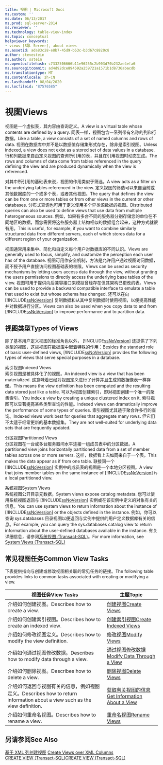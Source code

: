 ```yaml
---
title: 视图 | Microsoft Docs
ms.custom: ''
ms.date: 06/13/2017
ms.prod: sql-server-2014
ms.reviewer: ''
ms.technology: table-view-index
ms.topic: conceptual
helpviewer_keywords:
- views [SQL Server], about views
ms.assetid: ada83c28-e8b7-45d9-b53c-b3d67c8820c8
author: stevestein
ms.author: sstein
ms.openlocfilehash: c7332506666b11e96255c2b903d70b232ae4efa6
ms.sourcegitcommit: ad4d92dce894592a259721a1571b1d8736abacdb
ms.translationtype: MT
ms.contentlocale: zh-CN
ms.lasthandoff: 08/04/2020
ms.locfileid: "87576585"
---
```

# <a name="views"></a><span data-ttu-id="ec873-102">视图</span><span class="sxs-lookup"><span data-stu-id="ec873-102">Views</span></span>
  <span data-ttu-id="ec873-103">视图是一个虚拟表，其内容由查询定义。</span><span class="sxs-lookup"><span data-stu-id="ec873-103">A view is a virtual table whose contents are defined by a query.</span></span> <span data-ttu-id="ec873-104">同表一样，视图包含一系列带有名称的列和行数据。</span><span class="sxs-lookup"><span data-stu-id="ec873-104">Like a table, a view consists of a set of named columns and rows of data.</span></span> <span data-ttu-id="ec873-105">视图在数据库中并不是以数据值存储集形式存在，除非是索引视图。</span><span class="sxs-lookup"><span data-stu-id="ec873-105">Unless indexed, a view does not exist as a stored set of data values in a database.</span></span> <span data-ttu-id="ec873-106">行和列数据来自由定义视图的查询所引用的表，并且在引用视图时动态生成。</span><span class="sxs-lookup"><span data-stu-id="ec873-106">The rows and columns of data come from tables referenced in the query defining the view and are produced dynamically when the view is referenced.</span></span>  
  
 <span data-ttu-id="ec873-107">对其中所引用的基础表来说，视图的作用类似于筛选。</span><span class="sxs-lookup"><span data-stu-id="ec873-107">A view acts as a filter on the underlying tables referenced in the view.</span></span> <span data-ttu-id="ec873-108">定义视图的筛选可以来自当前或其他数据库的一个或多个表，或者其他视图。</span><span class="sxs-lookup"><span data-stu-id="ec873-108">The query that defines the view can be from one or more tables or from other views in the current or other databases.</span></span> <span data-ttu-id="ec873-109">分布式查询也可用于定义使用多个异类源数据的视图。</span><span class="sxs-lookup"><span data-stu-id="ec873-109">Distributed queries can also be used to define views that use data from multiple heterogeneous sources.</span></span> <span data-ttu-id="ec873-110">例如，如果有多台不同的服务器分别存储您的单位在不同地区的数据，而您需要将这些服务器上结构相似的数据组合起来，这种方式就很有用。</span><span class="sxs-lookup"><span data-stu-id="ec873-110">This is useful, for example, if you want to combine similarly structured data from different servers, each of which stores data for a different region of your organization.</span></span>  
  
 <span data-ttu-id="ec873-111">视图通常用来集中、简化和自定义每个用户对数据库的不同认识。</span><span class="sxs-lookup"><span data-stu-id="ec873-111">Views are generally used to focus, simplify, and customize the perception each user has of the database.</span></span> <span data-ttu-id="ec873-112">视图可用作安全机制，方法是允许用户通过视图访问数据，而不授予用户直接访问视图基础表的权限。</span><span class="sxs-lookup"><span data-stu-id="ec873-112">Views can be used as security mechanisms by letting users access data through the view, without granting the users permissions to directly access the underlying base tables of the view.</span></span> <span data-ttu-id="ec873-113">视图可用于提供向后兼容接口来模拟曾经存在但其架构已更改的表。</span><span class="sxs-lookup"><span data-stu-id="ec873-113">Views can be used to provide a backward compatible interface to emulate a table that used to exist but whose schema has changed.</span></span> <span data-ttu-id="ec873-114">还可以在向 [!INCLUDE[ssNoVersion](../../includes/ssnoversion-md.md)] 复制数据和从其中复制数据时使用视图，以便提高性能并对数据进行分区。</span><span class="sxs-lookup"><span data-stu-id="ec873-114">Views can also be used when you copy data to and from [!INCLUDE[ssNoVersion](../../includes/ssnoversion-md.md)] to improve performance and to partition data.</span></span>  
  
## <a name="types-of-views"></a><span data-ttu-id="ec873-115">视图类型</span><span class="sxs-lookup"><span data-stu-id="ec873-115">Types of Views</span></span>  
 <span data-ttu-id="ec873-116">除了基本用户定义视图的标准角色以外， [!INCLUDE[ssNoVersion](../../includes/ssnoversion-md.md)] 还提供了下列类型的视图，这些视图在数据库中起着特殊的作用：</span><span class="sxs-lookup"><span data-stu-id="ec873-116">Besides the standard role of basic user-defined views, [!INCLUDE[ssNoVersion](../../includes/ssnoversion-md.md)] provides the following types of views that serve special purposes in a database.</span></span>  
  
 <span data-ttu-id="ec873-117">索引视图</span><span class="sxs-lookup"><span data-stu-id="ec873-117">Indexed Views</span></span>  
 <span data-ttu-id="ec873-118">索引视图是被具体化了的视图。</span><span class="sxs-lookup"><span data-stu-id="ec873-118">An indexed view is a view that has been materialized.</span></span> <span data-ttu-id="ec873-119">这意味着已经对视图定义进行了计算并且生成的数据像表一样存储。</span><span class="sxs-lookup"><span data-stu-id="ec873-119">This means the view definition has been computed and the resulting data stored just like a table.</span></span> <span data-ttu-id="ec873-120">可以为视图创建索引，即对视图创建一个唯一的聚集索引。</span><span class="sxs-lookup"><span data-stu-id="ec873-120">You index a view by creating a unique clustered index on it.</span></span> <span data-ttu-id="ec873-121">索引视图可以显著提高某些类型查询的性能。</span><span class="sxs-lookup"><span data-stu-id="ec873-121">Indexed views can dramatically improve the performance of some types of queries.</span></span> <span data-ttu-id="ec873-122">索引视图尤其适于聚合许多行的查询。</span><span class="sxs-lookup"><span data-stu-id="ec873-122">Indexed views work best for queries that aggregate many rows.</span></span> <span data-ttu-id="ec873-123">但它们不太适于经常更新的基本数据集。</span><span class="sxs-lookup"><span data-stu-id="ec873-123">They are not well-suited for underlying data sets that are frequently updated.</span></span>  
  
 <span data-ttu-id="ec873-124">分区视图</span><span class="sxs-lookup"><span data-stu-id="ec873-124">Partitioned Views</span></span>  
 <span data-ttu-id="ec873-125">分区视图在一台或多台服务器间水平连接一组成员表中的分区数据。</span><span class="sxs-lookup"><span data-stu-id="ec873-125">A partitioned view joins horizontally partitioned data from a set of member tables across one or more servers.</span></span> <span data-ttu-id="ec873-126">这样，数据看上去如同来自于一个表。</span><span class="sxs-lookup"><span data-stu-id="ec873-126">This makes the data appear as if from one table.</span></span> <span data-ttu-id="ec873-127">联接同一个 [!INCLUDE[ssNoVersion](../../includes/ssnoversion-md.md)] 实例中的成员表的视图是一个本地分区视图。</span><span class="sxs-lookup"><span data-stu-id="ec873-127">A view that joins member tables on the same instance of [!INCLUDE[ssNoVersion](../../includes/ssnoversion-md.md)] is a local partitioned view.</span></span>  
  
 <span data-ttu-id="ec873-128">系统视图</span><span class="sxs-lookup"><span data-stu-id="ec873-128">System Views</span></span>  
 <span data-ttu-id="ec873-129">系统视图公开目录元数据。</span><span class="sxs-lookup"><span data-stu-id="ec873-129">System views expose catalog metadata.</span></span> <span data-ttu-id="ec873-130">您可以使用系统视图返回与 [!INCLUDE[ssNoVersion](../../includes/ssnoversion-md.md)] 实例或在该实例中定义的对象有关的信息。</span><span class="sxs-lookup"><span data-stu-id="ec873-130">You can use system views to return information about the instance of [!INCLUDE[ssNoVersion](../../includes/ssnoversion-md.md)] or the objects defined in the instance.</span></span> <span data-ttu-id="ec873-131">例如，你可以查询 sys.databases 目录视图以便返回与实例中提供的用户定义数据库有关的信息。</span><span class="sxs-lookup"><span data-stu-id="ec873-131">For example, you can query the sys.databases catalog view to return information about the user-defined databases available in the instance.</span></span> <span data-ttu-id="ec873-132">有关详细信息，请参阅[系统视图 (Transact-SQL)](/sql/t-sql/language-reference)。</span><span class="sxs-lookup"><span data-stu-id="ec873-132">For more information, see [System Views &#40;Transact-SQL&#41;](/sql/t-sql/language-reference)</span></span>  
  
## <a name="common-view-tasks"></a><span data-ttu-id="ec873-133">常见视图任务</span><span class="sxs-lookup"><span data-stu-id="ec873-133">Common View Tasks</span></span>  
 <span data-ttu-id="ec873-134">下表提供指向与创建或修改视图相关联的常见任务的链接。</span><span class="sxs-lookup"><span data-stu-id="ec873-134">The following table provides links to common tasks associated with creating or modifying a view.</span></span>  
  
|<span data-ttu-id="ec873-135">视图任务</span><span class="sxs-lookup"><span data-stu-id="ec873-135">View Tasks</span></span>|<span data-ttu-id="ec873-136">主题</span><span class="sxs-lookup"><span data-stu-id="ec873-136">Topic</span></span>|  
|----------------|-----------|  
|<span data-ttu-id="ec873-137">介绍如何创建视图。</span><span class="sxs-lookup"><span data-stu-id="ec873-137">Describes how to create a view.</span></span>|[<span data-ttu-id="ec873-138">创建视图</span><span class="sxs-lookup"><span data-stu-id="ec873-138">Create Views</span></span>](../views/views.md)|  
|<span data-ttu-id="ec873-139">介绍如何创建索引视图。</span><span class="sxs-lookup"><span data-stu-id="ec873-139">Describes how to create an indexed view.</span></span>|[<span data-ttu-id="ec873-140">创建索引视图</span><span class="sxs-lookup"><span data-stu-id="ec873-140">Create Indexed Views</span></span>](../views/create-indexed-views.md)|  
|<span data-ttu-id="ec873-141">介绍如何修改视图定义。</span><span class="sxs-lookup"><span data-stu-id="ec873-141">Describes how to modify the view definition.</span></span>|[<span data-ttu-id="ec873-142">修改视图</span><span class="sxs-lookup"><span data-stu-id="ec873-142">Modify Views</span></span>](../views/modify-views.md)|  
|<span data-ttu-id="ec873-143">介绍如何通过视图修改数据。</span><span class="sxs-lookup"><span data-stu-id="ec873-143">Describes how to modify data through a view.</span></span>|[<span data-ttu-id="ec873-144">通过视图修改数据</span><span class="sxs-lookup"><span data-stu-id="ec873-144">Modify Data Through a View</span></span>](../views/modify-data-through-a-view.md)|  
|<span data-ttu-id="ec873-145">介绍如何删除视图。</span><span class="sxs-lookup"><span data-stu-id="ec873-145">Describes how to delete a view.</span></span>|[<span data-ttu-id="ec873-146">删除视图</span><span class="sxs-lookup"><span data-stu-id="ec873-146">Delete Views</span></span>](../views/delete-views.md)|  
|<span data-ttu-id="ec873-147">介绍如何返回与视图有关的信息，例如视图定义。</span><span class="sxs-lookup"><span data-stu-id="ec873-147">Describes how to return information about a view such as the view definition.</span></span>|[<span data-ttu-id="ec873-148">获取有关视图的信息</span><span class="sxs-lookup"><span data-stu-id="ec873-148">Get Information About a View</span></span>](../views/get-information-about-a-view.md)|  
|<span data-ttu-id="ec873-149">介绍如何重命名视图。</span><span class="sxs-lookup"><span data-stu-id="ec873-149">Describes how to rename a view.</span></span>|[<span data-ttu-id="ec873-150">重命名视图</span><span class="sxs-lookup"><span data-stu-id="ec873-150">Rename Views</span></span>](../views/rename-views.md)|  
  
## <a name="see-also"></a><span data-ttu-id="ec873-151">另请参阅</span><span class="sxs-lookup"><span data-stu-id="ec873-151">See Also</span></span>  
 <span data-ttu-id="ec873-152">[基于 XML 列创建视图](../xml/create-views-over-xml-columns.md) </span><span class="sxs-lookup"><span data-stu-id="ec873-152">[Create Views over XML Columns](../xml/create-views-over-xml-columns.md) </span></span>  
 [<span data-ttu-id="ec873-153">CREATE VIEW (Transact-SQL)</span><span class="sxs-lookup"><span data-stu-id="ec873-153">CREATE VIEW &#40;Transact-SQL&#41;</span></span>](/sql/t-sql/statements/create-view-transact-sql)  
  
  
